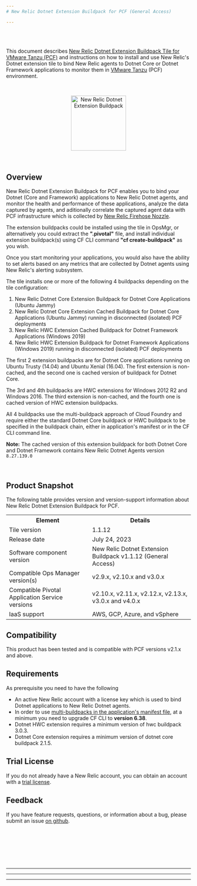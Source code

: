 ```yaml
---
# New Relic Dotnet Extension Buildpack for PCF (General Access)

---
```


<br/><br/>

This document describes [New Relic Dotnet Extension Buildpack Tile for VMware Tanzu (PCF)](https://network.pivotal.io/products/new-relic-dotnet-buildpack/) and instructions on how to install and use New Relic's Dotnet extension tile to bind New Relic agents to Dotnet Core or Dotnet Framework applications to monitor them in [VMware Tanzu](https://tanzu.vmware.com/tanzu) (PCF) environment.

<br/>

<p align="center">
    <img src="images/NR_logo_256x296.png" alt="New Relic Dotnet Extension Buildpack" height="150" width="150"/>
</p>

<br/>


## <a id='overview'></a> Overview

New Relic Dotnet Extension Buildpack for PCF enables you to bind your Dotnet (Core and Framework) applications to New Relic Dotnet agents, and monitor the health and performance of these applications, analyze the data captured by agents, and aditionally correlate the captured agent data with PCF infrastructure which is collected by [New Relic Firehose Nozzle](https://network.pivotal.io/products/nr-firehose-nozzle/).

The extension buildpacks could be installed using the tile in OpsMgr, or alternatively you could extract the <strong>".pivotal"</strong> file, and install individual extension buildpack(s) using CF CLI command <strong>"cf create-buildpack"</strong> as you wish. 

Once you start monitoring your applications, you would also have the ability to set alerts based on any metrics that are collected by Dotnet agents using New Relic's alerting subsystem.


The tile installs one or more of the following 4 buildpacks depending on the tile configuration:

1. New Relic Dotnet Core Extension Buildpack for Dotnet Core Applications (Ubuntu Jammy)
1. New Relic Dotnet Core Extension Cached Buildpack for Dotnet Core Applications (Ubuntu Jammy) running in disconnected (isolated) PCF deployments
1. New Relic HWC  Extension Cached Buildpack for Dotnet Framework Applications (Windows 2019)
1. New Relic HWC  Extension Buildpack for Dotnet Framework Applications (Windows 2019) running in disconnected (isolated) PCF deployments

The first 2 extension buildpacks are for Dotnet Core applications running on Ubuntu Trusty (14.04) and Ubuntu Xenial (16.04). The first extension is non-cached, and the second one is cached version of buildpack for Dotnet Core.

The 3rd and 4th buildpacks are HWC extensions for Windows 2012 R2 and Windows 2016. The third extension is non-cached, and the fourth one is cached version of HWC extension buildpacks.

All 4 buildpacks use the multi-buildpack approach of Cloud Foundry and require either the standard Dotnet Core buildpack or HWC buildpack to be specified in the buildpack chain, either in application's manifest or in the CF CLI command line.

</p>
<p class="note"><strong>Note:</strong> The cached version of this extension buildpack for both Dotnet Core and Dotnet Framework contains New Relic Dotnet Agents version <code>8.27.139.0</code></p>


<br/>


## <a id="snapshot"></a> Product Snapshot

The following table provides version and version-support information about New Relic Dotnet Extension Buildpack for PCF.

<table class="nice">
    <th>Element</th>
    <th>Details</th>
    <tr>
        <td>Tile version</td>
        <td>1.1.12</td>
    </tr>
    <tr>
        <td>Release date</td>
        <td>July 24, 2023</td>
    </tr>
    <tr>
        <td>Software component version</td>
        <td>New Relic Dotnet Extension Buildpack v1.1.12 (General Access)</td>
    </tr>
    <tr>
        <td>Compatible Ops Manager version(s)</td>
        <td>v2.9.x, v2.10.x and v3.0.x</td>
    </tr>
    <tr>
        <td>Compatible Pivotal Application Service versions</td>
        <td>v2.10.x, v2.11.x, v2.12.x, v2.13.x, v3.0.x and v4.0.x</td>
    </tr>
    <tr>
        <td>IaaS support</td>
        <td>AWS, GCP, Azure, and vSphere</td>
    </tr>
</table>


## <a id='compatibility'></a> Compatibility

This product has been tested and is compatible with PCF versions v2.1.x and above.


## <a id="reqs"></a> Requirements

As prerequisite you need to have the following
* An active New Relic account with a license key which is used to bind Dotnet applications to New Relic Dotnet agents.
* In order to use [multi-buildpacks in the application's manifest file](https://docs.cloudfoundry.org/devguide/deploy-apps/manifest.html#buildpack), at a minimum you need to upgrade CF CLI to <strong>version 6.38</strong>.
* Dotnet HWC extension requires a minimum version of hwc buildpack 3.0.3.
* Dotnet Core extension requires a minimum version of dotnet core buildpack 2.1.5.


## <a id='trial'></a> Trial License

If you do not already have a New Relic account, you can obtain an account with a [trial license](http://newrelic.com/signup?funnel=pivotal-cloud-foundry&partner=Pivotal+Cloud+Foundry).


## <a id="feedback"></a> Feedback

If you have feature requests, questions, or information about a bug, please submit an issue [on github](https://github.com/newrelic/newrelic-dotnet-buildpack-tile/issues).

<br/><br/><br/>
---
---
---
---
